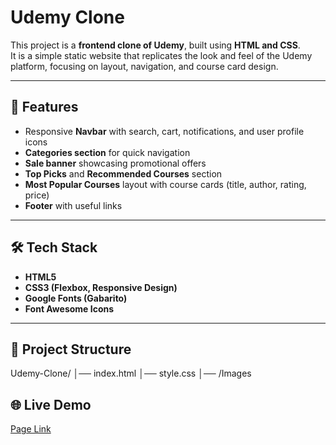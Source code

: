 # Udemy Clone

This project is a **frontend clone of Udemy**, built using **HTML and CSS**.  
It is a simple static website that replicates the look and feel of the Udemy platform, focusing on layout, navigation, and course card design.

---

## 🚀 Features
- Responsive **Navbar** with search, cart, notifications, and user profile icons  
- **Categories section** for quick navigation  
- **Sale banner** showcasing promotional offers  
- **Top Picks** and **Recommended Courses** section  
- **Most Popular Courses** layout with course cards (title, author, rating, price)  
- **Footer** with useful links  

---

## 🛠️ Tech Stack
- **HTML5**
- **CSS3 (Flexbox, Responsive Design)**
- **Google Fonts (Gabarito)**
- **Font Awesome Icons**

---

## 📂 Project Structure
Udemy-Clone/
│── index.html
│── style.css
│── /Images

## 🌐 Live Demo
[Page Link](  https://akhil-1063.github.io/Udemy-Clone/)




